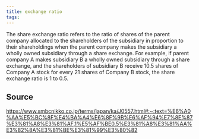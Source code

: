 ```yaml
---
title: exchange ratio
tags: 
---
```


The share exchange ratio refers to the ratio of shares of the parent company allocated to the shareholders of the subsidiary in proportion to their shareholdings when the parent company makes the subsidiary a wholly owned subsidiary through a share exchange. For example, if parent company A makes subsidiary B a wholly owned subsidiary through a share exchange, and the shareholders of subsidiary B receive 10.5 shares of Company A stock for every 21 shares of Company B stock, the share exchange ratio is 1 to 0.5.

## Source
https://www.smbcnikko.co.jp/terms/japan/ka/J0557.html#:~:text=%E6%A0%AA%E5%BC%8F%E4%BA%A4%E6%8F%9B%E6%AF%94%E7%8E%87%E3%81%A8%E3%81%AF,1%E5%AF%BE0.5%E3%81%A8%E3%81%AA%E3%82%8A%E3%81%BE%E3%81%99%E3%80%82